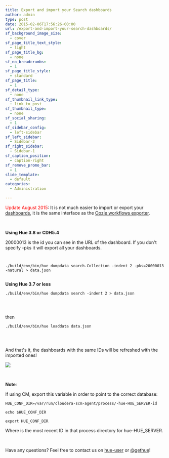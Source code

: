 ```yaml
---
title: Export and import your Search dashboards
author: admin
type: post
date: 2015-02-06T17:56:26+00:00
url: /export-and-import-your-search-dashboards/
sf_background_image_size:
  - cover
sf_page_title_text_style:
  - light
sf_page_title_bg:
  - none
sf_no_breadcrumbs:
  - 1
sf_page_title_style:
  - standard
sf_page_title:
  - 1
sf_detail_type:
  - none
sf_thumbnail_link_type:
  - link_to_post
sf_thumbnail_type:
  - none
sf_social_sharing:
  - 1
sf_sidebar_config:
  - left-sidebar
sf_left_sidebar:
  - Sidebar-2
sf_right_sidebar:
  - Sidebar-1
sf_caption_position:
  - caption-right
sf_remove_promo_bar:
  - 1
slide_template:
  - default
categories:
  - Administration

---
```

<span style="color: #ff0000;">Update August 2015</span>: It is not much easier to import or export your [dashboards][1], it is the same interface as the [Oozie workflows exporter][2].

&nbsp;

**Using Hue 3.8 or CDH5.4**

20000013 is the id you can see in the URL of the dashboard. If you don't specify -pks it will export all your dashboards.

<pre><code class="bash">

./build/env/bin/hue dumpdata search.Collection -indent 2 -pks=20000013 -natural > data.json

</code></pre>

**Using Hue 3.7 or less**

<pre><code class="bash">./build/env/bin/hue dumpdata search -indent 2 > data.json

</code></pre>

&nbsp;

then

<pre><code class="bash">./build/env/bin/hue loaddata data.json

</code></pre>

&nbsp;

And that's it, the dashboards with the same IDs will be refreshed with the imported ones!

[<img src="https://cdn.gethue.com/uploads/2015/02/search-dashboard-list-1024x298.png" />][3]

&nbsp;

**Note**:

If using CM, export this variable in order to point to the correct database:

<pre><code class="bash">HUE_CONF_DIR=/var/run/cloudera-scm-agent/process/-hue-HUE_SERVER-id

echo $HUE_CONF_DIR

export HUE_CONF_DIR</code></pre>

Where <id> is the most recent ID in that process directory for hue-HUE_SERVER.

&nbsp;

Have any questions? Feel free to contact us on [hue-user][4] or [@gethue][5]!

 [1]: https://gethue.com/hadoop-search-dynamic-search-dashboards-with-solr
 [2]: https://gethue.com/exporting-and-importing-oozie-workflows/
 [3]: https://cdn.gethue.com/uploads/2015/02/search-dashboard-list.png
 [4]: http://groups.google.com/a/cloudera.org/group/hue-user
 [5]: https://twitter.com/gethue
